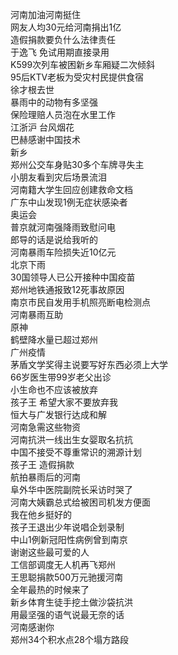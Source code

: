 河南加油河南挺住  
网友人均30元给河南捐出1亿  
造假捐款要负什么法律责任  
于逸飞 免试用期直接录用  
K599次列车被困新乡车厢疑二次倾斜  
95后KTV老板为受灾村民提供食宿  
徐才根去世  
暴雨中的动物有多坚强  
保险理赔人员泡在水里工作  
江浙沪 台风烟花  
巴赫感谢中国技术  
新乡  
郑州公交车身贴30多个车牌寻失主  
小朋友看到灾后场景流泪  
河南籍大学生回应创建救命文档  
广东中山发现1例无症状感染者  
奥运会  
普京就河南强降雨致慰问电  
郎导的话是说给我听的  
河南暴雨车险损失近10亿元  
北京下雨  
30国领导人已公开接种中国疫苗  
郑州地铁通报致12死事故原因  
南京市民自发用手机照亮断电检测点  
河南暴雨互助  
原神  
鹤壁降水量已超过郑州  
广州疫情  
茅盾文学奖得主说要写好东西必须上大学  
66岁医生带99岁老父出诊  
小生命也不应该被放弃  
孩子王 希望大家不要放弃我  
恒大与广发银行达成和解  
河南急需这些物资  
河南抗洪一线出生女婴取名抗抗  
中国不接受不尊重常识的溯源计划  
孩子王 造假捐款  
航拍暴雨后的河南  
阜外华中医院副院长采访时哭了  
河南大姨霸总式给被困司机发方便面  
我在他乡挺好的  
孩子王退出少年说唱企划录制  
中山1例新冠阳性病例曾到南京  
谢谢这些最可爱的人  
工信部调度无人机再飞郑州  
王思聪捐款500万元驰援河南  
全年最热的时候来了  
新乡体育生徒手挖土做沙袋抗洪  
用最坚强的语气说最无奈的话  
河南感谢你  
郑州34个积水点28个塌方路段  
